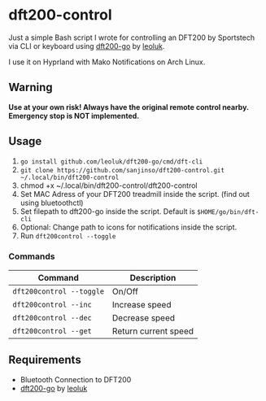 # dft200-control
Just a simple Bash script I wrote for controlling an DFT200 by Sportstech via CLI or keyboard using [dft200-go](https://github.com/leoluk/dft200-go) by [leoluk](https://github.com/leoluk). 

I use it on Hyprland with Mako Notifications on Arch Linux. 

## Warning 
**Use at your own risk! Always have the original remote control nearby. Emergency stop is NOT implemented.**

## Usage
1. ```go install github.com/leoluk/dft200-go/cmd/dft-cli```
2. ```git clone https://github.com/sanjinso/dft200-control.git ~/.local/bin/dft200-control```
3. chmod +x ~/.local/bin/dft200-control/dft200-control
4. Set MAC Adress of your DFT200 treadmill inside the script. (find out using bluetoothctl)
5. Set filepath to dft200-go inside the script. Default is ```$HOME/go/bin/dft-cli```
6. Optional: Change path to icons for notifications inside the script.
7. Run ```dft200control --toggle```

### Commands
| Command | Description |
|-------------------------------|--------------------------|
| ```dft200control --toggle``` | On/Off |
| ```dft200control --inc``` | Increase speed |
| ```dft200control --dec``` | Decrease speed |
| ```dft200control --get``` | Return current speed |

## Requirements
-  Bluetooth Connection to DFT200
-  [dft200-go](https://github.com/leoluk/dft200-go) by [leoluk](https://github.com/leoluk)


